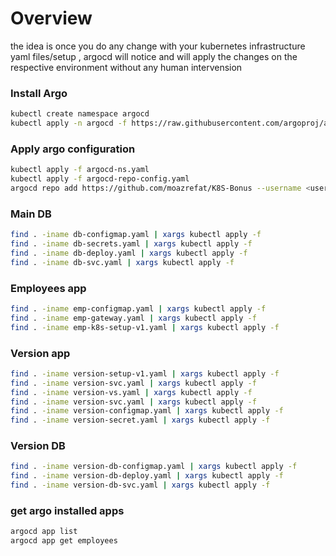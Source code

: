 # Overview
the idea is once you do any change with your kubernetes infrastructure yaml files/setup , argocd will notice and will apply the changes on the respective environment without any human intervension

### Install Argo 
```bash
kubectl create namespace argocd
kubectl apply -n argocd -f https://raw.githubusercontent.com/argoproj/argo-cd/stable/manifests/install.yaml
```

### Apply argo configuration
```bash
kubectl apply -f argocd-ns.yaml
kubectl apply -f argocd-repo-config.yaml
argocd repo add https://github.com/moazrefat/K8S-Bonus --username <username> --password <password>
```

### Main DB
```bash
find . -iname db-configmap.yaml | xargs kubectl apply -f
find . -iname db-secrets.yaml | xargs kubectl apply -f
find . -iname db-deploy.yaml | xargs kubectl apply -f
find . -iname db-svc.yaml | xargs kubectl apply -f
```
### Employees app
```bash
find . -iname emp-configmap.yaml | xargs kubectl apply -f
find . -iname emp-gateway.yaml | xargs kubectl apply -f
find . -iname emp-k8s-setup-v1.yaml | xargs kubectl apply -f
```

### Version app
```bash
find . -iname version-setup-v1.yaml | xargs kubectl apply -f
find . -iname version-svc.yaml | xargs kubectl apply -f
find . -iname version-vs.yaml | xargs kubectl apply -f
find . -iname version-svc.yaml | xargs kubectl apply -f
find . -iname version-configmap.yaml | xargs kubectl apply -f
find . -iname version-secret.yaml | xargs kubectl apply -f
```

### Version DB
```bash
find . -iname version-db-configmap.yaml | xargs kubectl apply -f
find . -iname version-db-deploy.yaml | xargs kubectl apply -f
find . -iname version-db-svc.yaml | xargs kubectl apply -f
```

### get argo installed apps 
```bash
argocd app list
argocd app get employees
```
